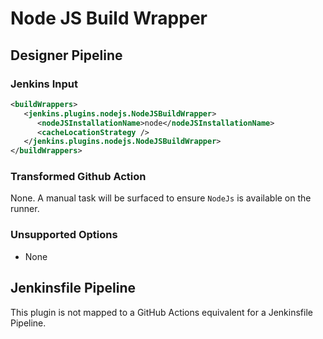 # Node JS Build Wrapper

## Designer Pipeline

### Jenkins Input

```xml
<buildWrappers>
   <jenkins.plugins.nodejs.NodeJSBuildWrapper>
      <nodeJSInstallationName>node</nodeJSInstallationName>
      <cacheLocationStrategy />
   </jenkins.plugins.nodejs.NodeJSBuildWrapper>
</buildWrappers>
```

### Transformed Github Action

None. A manual task will be surfaced to ensure `NodeJs` is available on the runner.

### Unsupported Options

- None

## Jenkinsfile Pipeline

This plugin is not mapped to a GitHub Actions equivalent for a Jenkinsfile Pipeline.

